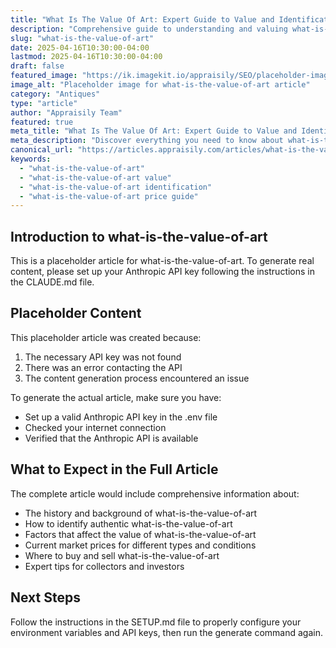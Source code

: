```yaml
---
title: "What Is The Value Of Art: Expert Guide to Value and Identification"
description: "Comprehensive guide to understanding and valuing what-is-the-value-of-art. Learn about identification, pricing factors, and where to sell."
slug: "what-is-the-value-of-art"
date: 2025-04-16T10:30:00-04:00
lastmod: 2025-04-16T10:30:00-04:00
draft: false
featured_image: "https://ik.imagekit.io/appraisily/SEO/placeholder-image.jpg"
image_alt: "Placeholder image for what-is-the-value-of-art article"
category: "Antiques"
type: "article"
author: "Appraisily Team"
featured: true
meta_title: "What Is The Value Of Art: Expert Guide to Value and Identification | Expert Guide"
meta_description: "Discover everything you need to know about what-is-the-value-of-art in this comprehensive guide. Expert tips on identification, valuation, and where to sell."
canonical_url: "https://articles.appraisily.com/articles/what-is-the-value-of-art"
keywords:
  - "what-is-the-value-of-art"
  - "what-is-the-value-of-art value"
  - "what-is-the-value-of-art identification"
  - "what-is-the-value-of-art price guide"
---
```


## Introduction to what-is-the-value-of-art

This is a placeholder article for what-is-the-value-of-art. To generate real content, please set up your Anthropic API key following the instructions in the CLAUDE.md file.

## Placeholder Content

This placeholder article was created because:

1. The necessary API key was not found
2. There was an error contacting the API
3. The content generation process encountered an issue

To generate the actual article, make sure you have:

- Set up a valid Anthropic API key in the .env file
- Checked your internet connection
- Verified that the Anthropic API is available

## What to Expect in the Full Article

The complete article would include comprehensive information about:

- The history and background of what-is-the-value-of-art
- How to identify authentic what-is-the-value-of-art
- Factors that affect the value of what-is-the-value-of-art
- Current market prices for different types and conditions
- Where to buy and sell what-is-the-value-of-art
- Expert tips for collectors and investors

## Next Steps

Follow the instructions in the SETUP.md file to properly configure your environment variables and API keys, then run the generate command again.
